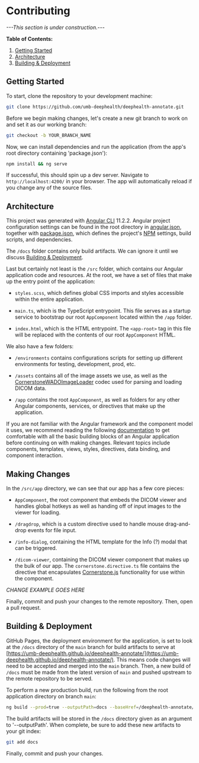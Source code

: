 # Contributing

_---This section is under construction.---_

**Table of Contents:**

1. [Getting Started](#Getting-Started)
2. [Architecture](#Architecture)
3. [Building & Deployment](#Building--Deployment)

## Getting Started

To start, clone the repository to your development machine:

```bash
git clone https://github.com/umb-deephealth/deephealth-annotate.git
```

Before we begin making changes, let's create a new git branch to work on and set it as our working branch:

```bash
git checkout -b YOUR_BRANCH_NAME
```

Now, we can install dependencies and run the application (from the app's root directory containing 'package.json'):

```bash
npm install && ng serve
```

If successful, this should spin up a dev server. Navigate to `http://localhost:4200/` in your browser. The app will automatically reload if you change any of the source files.

## Architecture

This project was generated with [Angular CLI][angular-cli] 11.2.2. Angular project configuration settings can be found in the root directory in [angular.json][angular-json], together with [package.json][package-json], which defines the project's [NPM][npmjs] settings, build scripts, and dependencies.

The `/docs` folder contains only build artifacts. We can ignore it until we discuss [Building & Deployment](#building--deployment).

Last but certainly not least is the `/src` folder, which contains our Angular application code and resources. At the root, we have a set of files that make up the entry point of the application:

- `styles.scss`, which defines global CSS imports and styles accessible within the entire application.

- `main.ts`, which is the TypeScript entrypoint. This file serves as a startup service to bootstrap our root `AppComponent` located within the `/app` folder.

- `index.html`, which is the HTML entrypoint. The `<app-root>` tag in this file will be replaced with the contents of our root `AppComponent` HTML.

We also have a few folders:

- `/environments` contains configurations scripts for setting up different environments for testing, development, prod, etc.

- `/assets` contains all of the image assets we use, as well as the [CornerstoneWADOImageLoader][wado-loader] codec used for parsing and loading DICOM data.

- `/app` contains the root `AppComponent`, as well as folders for any other Angular components, services, or directives that make up the application.

If you are not familiar with the Angular framework and the component model it uses, we recommend reading the following [documentation][ng-components] to get comfortable with all the basic building blocks of an Angular application before continuing on with making changes. Relevant topics include components, templates, views, styles, directives, data binding, and component interaction.

## Making Changes

In the `/src/app` directory, we can see that our app has a few core pieces:

- `AppComponent`, the root component that embeds the DICOM viewer and handles global hotkeys as well as handing off of input images to the viewer for loading.

- `/dragdrop`, which is a custom directive used to handle mouse drag-and-drop events for file input.

- `/info-dialog`, containing the HTML template for the Info (?) modal that can be triggered.

- `/dicom-viewer`, containing the DICOM viewer component that makes up the bulk of our app. The `cornerstone.directive.ts` file contains the directive that encapsulates [Cornerstone.js][cornerstone] functionality for use within the component.

_CHANGE EXAMPLE GOES HERE_

Finally, commit and push your changes to the remote repository. Then, open a pull request.

## Building & Deployment

GitHub Pages, the deployment environment for the application, is set to look at the `/docs` directory of the `main` branch for build artifacts to serve at [https://umb-deephealth.github.io/deephealth-annotate/](https://umb-deephealth.github.io/deephealth-annotate/). This means code changes will need to be accepted and merged into the `main` branch. Then, a new build of `/docs` must be made from the latest version of `main` and pushed upstream to the remote repository to be served.

To perform a new production build, run the following from the root application directory on branch `main`:

```bash
ng build --prod=true --outputPath=docs --baseHref=/deephealth-annotate/
```

The build artifacts will be stored in the `/docs` directory given as an argument to '--outputPath'. When complete, be sure to add these new artifacts to your git index:

```bash
git add docs
```

Finally, commit and push your changes.

<!-- prettier-ignore-start -->
[angular-cli]: https://angular.io/guide/setup-local
[angular-json]: https://github.com/umb-deephealth/deephealth-annotate/blob/main/angular.json
[package-json]: https://github.com/umb-deephealth/deephealth-annotate/blob/main/package.json
[npmjs]: https://docs.npmjs.com/about-npm
[wado-loader]: https://github.com/cornerstonejs/cornerstoneWADOImageLoader
[ng-components]: https://angular.io/guide/component-overview
[cornerstone]: https://github.com/cornerstonejs/cornerstone
<!-- prettier-ignore-end -->
